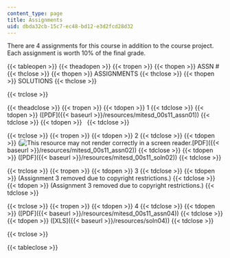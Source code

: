 ```yaml
---
content_type: page
title: Assignments
uid: dbda32cb-15c7-ec48-bd12-e3d2fcd28d32
---
```


There are 4 assignments for this course in addition to the course project. Each assignment is worth 10% of the final grade.

{{< tableopen >}}
{{< theadopen >}}
{{< tropen >}}
{{< thopen >}}
ASSN #
{{< thclose >}}
{{< thopen >}}
ASSIGNMENTS
{{< thclose >}}
{{< thopen >}}
SOLUTIONS
{{< thclose >}}

{{< trclose >}}

{{< theadclose >}}
{{< tropen >}}
{{< tdopen >}}
1
{{< tdclose >}}
{{< tdopen >}}
([PDF]({{< baseurl >}}/resources/mitesd_00s11_assn01))
{{< tdclose >}}
{{< tdopen >}}
 
{{< tdclose >}}

{{< trclose >}}
{{< tropen >}}
{{< tdopen >}}
2
{{< tdclose >}}
{{< tdopen >}}
(![This resource may not render correctly in a screen reader.](/images/inacessible.gif)[PDF]({{< baseurl >}}/resources/mitesd_00s11_assn02))
{{< tdclose >}}
{{< tdopen >}}
([PDF]({{< baseurl >}}/resources/mitesd_00s11_soln02))
{{< tdclose >}}

{{< trclose >}}
{{< tropen >}}
{{< tdopen >}}
3
{{< tdclose >}}
{{< tdopen >}}
(Assignment 3 removed due to copyright restrictions.)
{{< tdclose >}}
{{< tdopen >}}
(Assignment 3 removed due to copyright restrictions.)
{{< tdclose >}}

{{< trclose >}}
{{< tropen >}}
{{< tdopen >}}
4
{{< tdclose >}}
{{< tdopen >}}
([PDF]({{< baseurl >}}/resources/mitesd_00s11_assn04))
{{< tdclose >}}
{{< tdopen >}}
([XLS]({{< baseurl >}}/resources/soln04))
{{< tdclose >}}

{{< trclose >}}

{{< tableclose >}}